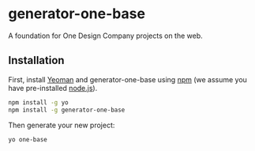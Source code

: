 # generator-one-base

A foundation for One Design Company projects on the web.

## Installation

First, install [Yeoman](http://yeoman.io) and generator-one-base using [npm](https://www.npmjs.com/) (we assume you have pre-installed [node.js](https://nodejs.org/)).

```bash
npm install -g yo
npm install -g generator-one-base
```

Then generate your new project:

```bash
yo one-base
```